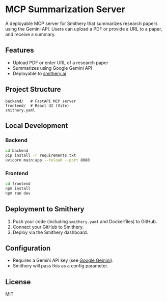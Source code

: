 # MCP Summarization Server

A deployable MCP server for Smithery that summarizes research papers using the Gemini API. Users can upload a PDF or provide a URL to a paper, and receive a summary.

## Features
- Upload PDF or enter URL of a research paper
- Summarizes using Google Gemini API
- Deployable to [smithery.ai](https://smithery.ai)

## Project Structure
```
backend/   # FastAPI MCP server
frontend/  # React UI (Vite)
smithery.yaml
```

## Local Development

### Backend
```bash
cd backend
pip install -r requirements.txt
uvicorn main:app --reload --port 8080
```

### Frontend
```bash
cd frontend
npm install
npm run dev
```

## Deployment to Smithery
1. Push your code (including `smithery.yaml` and Dockerfiles) to GitHub.
2. Connect your GitHub to Smithery.
3. Deploy via the Smithery dashboard.

## Configuration
- Requires a Gemini API key (see [Google Gemini](https://ai.google.com/gemini)).
- Smithery will pass this as a config parameter.

## License
MIT 